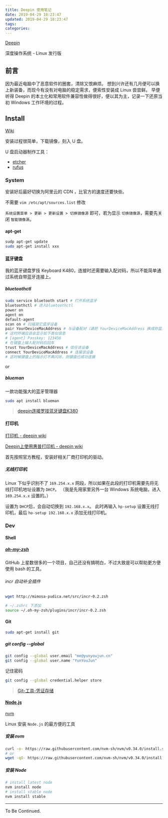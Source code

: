 ```yaml
---
title: Deepin 使用笔记
date: 2019-04-29 18:23:47
updated: 2019-04-29 18:23:47
tags:
categories:
---
```


[Deepin](https://www.deepin.org/)

深度操作系统 - Linux 发行版

<!-- more -->

## 前言

因为最近电脑中了恶意软件的圈套，清除又恨麻烦。
想到兴许还有几月便可以换上新装备，而现今有没有对电脑的稳定需求，便索性安装成 Linux 尝尝鲜。
早便听得 Deepin 的本土化和常用软件兼容性做得很好，便以其为主，记录一下还原当初 Windows 工作环境的过程。

## Install

[Wiki](https://wiki.deepin.org/)

安装过程很简单，下载镜像，刻入 U 盘。

U 盘启动器制作工具：

- [etcher](https://etcher.io/)
- [rufus](https://rufus.ie/)

### System

安装好后最好切换为阿里云的 CDN ，比官方的速度还要快些。

不需要 `vim /etc/apt/sources.list` 修改

`系统设置菜单 > 更新 > 更新设置 > 切换镜像源` 即可，若为显示 `切换镜像源`，需要先关闭 `智能镜像源`。

#### apt-get

```sh
sudp apt-get update
sudo apt-get install xxx
```

#### 蓝牙键盘

我的蓝牙键盘罗技 Keyboard K480，连接时还需要输入配对码，所以不能简单通过系统自带蓝牙连接上。

##### bluetoothctl

```sh
sudo service bluetooth start # 打开系统蓝牙
bluetoothctl # 进入bluetoothctl
power on
agent on
default-agent
scan on # 扫描其它蓝牙设备
pair YourDeviceMacAddress # 与设备配对（请把 YourDeviceMacAddress 换成你蓝牙键盘的 MAC 地址）
# 这时终端应该会显示如下类似信息
# [agent] Passkey: 123456
# 在键盘上输入配对码后回车
trust YourDeviceMacAddress # 信任该设备
connect YourDeviceMacAddress # 连接该设备
# 这时候键盘上的指示灯不再闪烁，则键盘已成功连接
```

or

##### blueman

一款功能强大的蓝牙管理器

```sh
sudo apt install blueman
```

> [deepin连接罗技蓝牙键盘K380](https://www.lolimay.cn/2018/11/07/deepin-keyboard-k380/)

#### 打印机

[打印机 - deepin wiki](https://wiki.deepin.org/wiki/打印机)

[Deepin上使用惠普打印机 - deepin wiki](https://wiki.deepin.org/wiki/Deepin上使用惠普打印机)

首先按照官方教程，安装好相关厂商打印机的驱动。

##### 无线打印机

Linux 下似乎识别不了 `169.254.x.x` 网段，所以如果在此段的打印机需要先将无线打印机地址设置为 `DHCP`。
（我是先用家里另外一台 Windows 系统电脑，进入 `169.254.x.x` 设置的。）

设置为 `DHCP`后，会自动切换到 `192.168.x.x`。
此时再输入 `hp-setup` 设置无线打印机，最后 `ho-setup 192.168.x.x` 添加无线打印机。

### Dev

#### Shell

##### [oh-my-zsh](https://github.com/robbyrussell/oh-my-zsh)

GitHub 上星数很多的一个项目，自己还没有搞明白，不过大致是可以帮助更方便使用 bash 的工具。

###### incr 自动补全插件

```sh
wget http://mimosa-pudica.net/src/incr-0.2.zsh
```

```sh
# ~/.zshrc 下添加
source ~/.oh-my-zsh/plugins/incr/incr-0.2.zsh
```

#### Git

```sh
sudo apt-get install git
```

##### git config --global

```sh
git config --global user.email "me@yunyoujun.cn"
git config --global user.name "YunYouJun"
```

记住密码

```sh
git config --global credential.helper store
```

> [Git-工具-凭证存储](https://git-scm.com/book/zh/v2/Git-%E5%B7%A5%E5%85%B7-%E5%87%AD%E8%AF%81%E5%AD%98%E5%82%A8)

#### [Node.js](https://github.com/nodejs/help/wiki/Installation)

[nvm](https://github.com/nvm-sh/nvm)

Linux 安装 `Node.js` 的最方便的工具

##### 安装 nvm

```sh
curl -o- https://raw.githubusercontent.com/nvm-sh/nvm/v0.34.0/install.sh | bash
# or
wget -qO- https://raw.githubusercontent.com/nvm-sh/nvm/v0.34.0/install.sh | bash
```

##### 安装 Node

```sh
# install latest node
nvm install node
# install stable node
nvm install stable
```

---

To Be Continued.